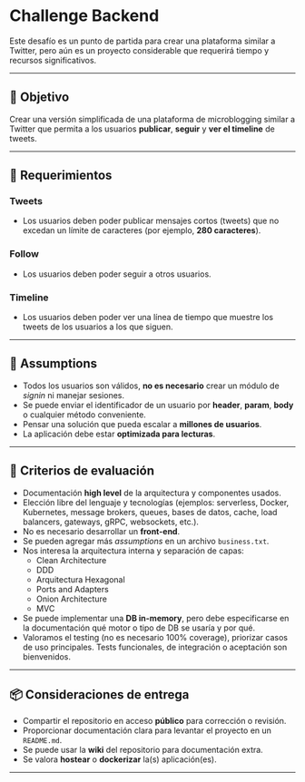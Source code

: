 # Challenge Backend

Este desafío es un punto de partida para crear una plataforma similar a Twitter, pero aún es un proyecto considerable que requerirá tiempo y recursos significativos.

---

## 🎯 Objetivo
Crear una versión simplificada de una plataforma de microblogging similar a Twitter que permita a los usuarios **publicar**, **seguir** y **ver el timeline** de tweets.

---

## 📌 Requerimientos

### Tweets
- Los usuarios deben poder publicar mensajes cortos (tweets) que no excedan un límite de caracteres (por ejemplo, **280 caracteres**).

### Follow
- Los usuarios deben poder seguir a otros usuarios.

### Timeline
- Los usuarios deben poder ver una línea de tiempo que muestre los tweets de los usuarios a los que siguen.

---

## 📄 Assumptions
- Todos los usuarios son válidos, **no es necesario** crear un módulo de *signin* ni manejar sesiones.
- Se puede enviar el identificador de un usuario por **header**, **param**, **body** o cualquier método conveniente.
- Pensar una solución que pueda escalar a **millones de usuarios**.
- La aplicación debe estar **optimizada para lecturas**.

---

## 🧪 Criterios de evaluación
- Documentación **high level** de la arquitectura y componentes usados.
- Elección libre del lenguaje y tecnologías (ejemplos: serverless, Docker, Kubernetes, message brokers, queues, bases de datos, cache, load balancers, gateways, gRPC, websockets, etc.).
- No es necesario desarrollar un **front-end**.
- Se pueden agregar más *assumptions* en un archivo `business.txt`.
- Nos interesa la arquitectura interna y separación de capas:
  - Clean Architecture
  - DDD
  - Arquitectura Hexagonal
  - Ports and Adapters
  - Onion Architecture
  - MVC
- Se puede implementar una **DB in-memory**, pero debe especificarse en la documentación qué motor o tipo de DB se usaría y por qué.
- Valoramos el testing (no es necesario 100% coverage), priorizar casos de uso principales. Tests funcionales, de integración o aceptación son bienvenidos.

---

## 📦 Consideraciones de entrega
- Compartir el repositorio en acceso **público** para corrección o revisión.
- Proporcionar documentación clara para levantar el proyecto en un `README.md`.
- Se puede usar la **wiki** del repositorio para documentación extra.
- Se valora **hostear** o **dockerizar** la(s) aplicación(es).

---
